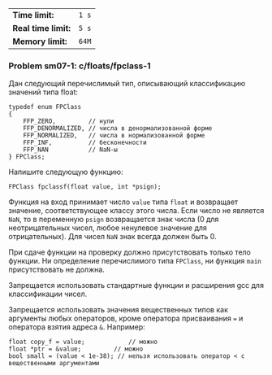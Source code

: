 |                      |       |
|----------------------|-------|
| **Time limit:**      | `1 s` |
| **Real time limit:** | `5 s` |
| **Memory limit:**    | `64M` |


### Problem sm07-1: c/floats/fpclass-1

Дан следующий перечислимый тип, описывающий классификацию значений типа float:

    
    
    typedef enum FPClass
    {
        FFP_ZERO,         // нули
        FFP_DENORMALIZED, // числа в денормализованной форме
        FFP_NORMALIZED,   // числа в нормализованной форме
        FFP_INF,          // бесконечности
        FFP_NAN           // NaN-ы
    } FPClass;
    

Напишите следующую функцию:

    
    
    FPClass fpclassf(float value, int *psign);
    

Функция на вход принимает число `value` типа `float` и возвращает значение, соответствующее классу
этого числа. Если число не является `NaN`, то в переменную `psign` возвращается знак числа (0 для
неотрицательных чисел, любое ненулевое значение для отрицательных). Для чисел `NaN` знак всегда
должен быть 0.

При сдаче функции на проверку должно присутствовать только тело функции. Ни определение
перечислимого типа `FPClass`, ни функция `main` присутствовать не должна.

Запрещается использовать стандартные функции и расширения gcc для классификации чисел.

Запрещается использовать значения вещественных типов как аргументы любых операторов, кроме оператора
присваивания `=` и оператора взятия адреса `&`. Например:

    
    
    float copy_f = value;            // можно
    float *ptr = &value;         // можно
    bool small = (value < 1e-38); // нельзя использовать оператор < с вещественными аргументами
    

